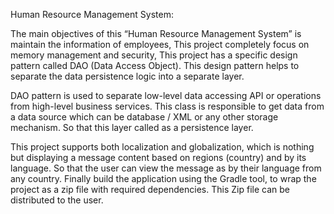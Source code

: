 Human Resource Management System:

The main objectives of this “Human Resource Management System” is maintain the information of employees, This project completely focus on memory management and security, This project has a specific design pattern called DAO (Data Access Object). This design pattern helps to separate the data persistence logic into a separate layer. 

DAO pattern is used to separate low-level data accessing API or operations from high-level business services. This class is responsible to get data from a data source which can be database / XML or any other storage mechanism. So that this layer called as a persistence layer.

This project supports both localization and globalization, which is nothing but displaying a message content based on regions (country) and by its language. So that the user can view the message as by their language from any country. Finally build the application using the Gradle tool, to wrap the project as a zip file with required dependencies. This Zip file can be distributed to the user. 
